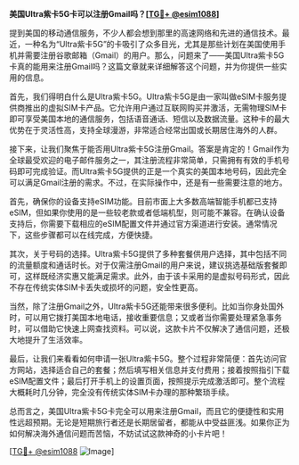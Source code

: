 **美国Ultra紫卡5G卡可以注册Gmail吗？[[TG💪+ @esim1088](https://t.me/s/esim1088)]**

提到美国的移动通信服务，不少人都会想到那里的高速网络和先进的通信技术。最近，一种名为“Ultra紫卡5G”的卡吸引了众多目光，尤其是那些计划在美国使用手机并需要注册谷歌邮箱（Gmail）的用户。那么，问题来了——美国Ultra紫卡5G卡真的能用来注册Gmail吗？这篇文章就来详细解答这个问题，并为你提供一些实用的信息。

首先，我们得明白什么是Ultra紫卡5G。Ultra紫卡5G是由一家叫做eSIM卡服务提供商推出的虚拟SIM卡产品。它允许用户通过互联网购买并激活，无需物理SIM卡即可享受美国本地的通信服务，包括语音通话、短信以及数据流量。这种卡的最大优势在于灵活性高，支持全球漫游，非常适合经常出国或长期居住海外的人群。

接下来，让我们聚焦于能否用Ultra紫卡5G注册Gmail。答案是肯定的！Gmail作为全球最受欢迎的电子邮件服务之一，其注册流程非常简单，只需拥有有效的手机号码即可完成验证。而Ultra紫卡5G提供的正是一个真实的美国本地号码，因此完全可以满足Gmail注册的需求。不过，在实际操作中，还是有一些需要注意的地方。

首先，确保你的设备支持eSIM功能。目前市面上大多数高端智能手机都已支持eSIM，但如果你使用的是一些较老款或者低端机型，则可能不兼容。在确认设备支持后，你需要下载相应的eSIM配置文件并通过官方渠道进行安装。通常情况下，这些步骤都可以在线完成，方便快捷。

其次，关于号码的选择。Ultra紫卡5G提供了多种套餐供用户选择，其中包括不同的流量额度和通话时长。对于仅需注册Gmail的用户来说，建议挑选基础版套餐即可，这样既经济实惠又能满足需求。此外，由于该卡采用的是虚拟号码形式，因此不存在传统实体SIM卡丢失或损坏的问题，安全性更高。

当然，除了注册Gmail之外，Ultra紫卡5G还能带来很多便利。比如当你身处国外时，可以用它拨打美国本地电话，接收重要信息；又或者当你需要处理紧急事务时，可以借助它快速上网查找资料。可以说，这款卡片不仅解决了通信问题，还极大地提升了生活效率。

最后，让我们来看看如何申请一张Ultra紫卡5G。整个过程非常简便：首先访问官方网站，选择适合自己的套餐；然后填写相关信息并支付费用；接着按照指引下载eSIM配置文件；最后打开手机上的设置页面，按照提示完成激活即可。整个流程大概耗时几分钟，完全没有传统实体SIM卡办理的那种繁琐手续。

总而言之，美国Ultra紫卡5G卡完全可以用来注册Gmail，而且它的便捷性和实用性远超预期。无论是短期旅行者还是长期居留者，都能从中受益匪浅。如果你正为如何解决海外通信问题而苦恼，不妨试试这款神奇的小卡片吧！

[[TG💪+ @esim1088](https://t.me/s/esim1088) ![Image](https://i.postimg.cc/4NQfJmqS/Snipaste-2025-05-13-00-14-12.png)]